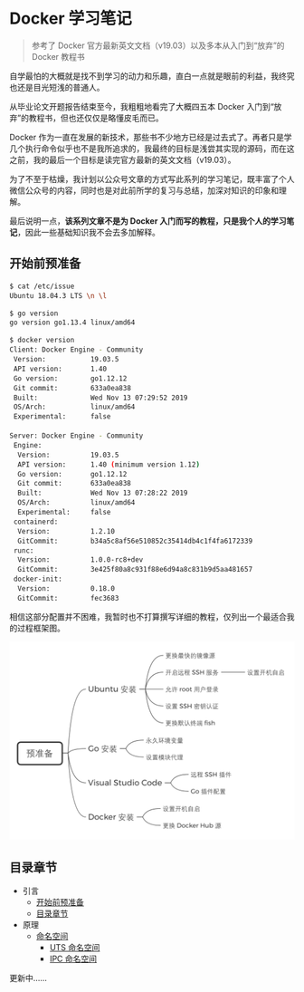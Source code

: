 # Docker 学习笔记

> 参考了 Docker 官方最新英文文档（v19.03）以及多本从入门到“放弃”的 Docker 教程书

自学最怕的大概就是找不到学习的动力和乐趣，直白一点就是眼前的利益，我终究也还是目光短浅的普通人。

从毕业论文开题报告结束至今，我粗粗地看完了大概四五本 Docker 入门到“放弃”的教程书，但也还仅仅是略懂皮毛而已。

Docker 作为一直在发展的新技术，那些书不少地方已经是过去式了。再者只是学几个执行命令似乎也不是我所追求的，我最终的目标是浅尝其实现的源码，而在这之前，我的最后一个目标是读完官方最新的英文文档（v19.03）。

为了不至于枯燥，我计划以公众号文章的方式写此系列的学习笔记，既丰富了个人微信公众号的内容，同时也是对此前所学的复习与总结，加深对知识的印象和理解。

最后说明一点，**该系列文章不是为 Docker 入门而写的教程，只是我个人的学习笔记**，因此一些基础知识我不会去多加解释。

## 开始前预准备

```bash
$ cat /etc/issue
Ubuntu 18.04.3 LTS \n \l
```

```bash
$ go version
go version go1.13.4 linux/amd64
```

```bash
$ docker version
Client: Docker Engine - Community
 Version:           19.03.5
 API version:       1.40
 Go version:        go1.12.12
 Git commit:        633a0ea838
 Built:             Wed Nov 13 07:29:52 2019
 OS/Arch:           linux/amd64
 Experimental:      false

Server: Docker Engine - Community
 Engine:
  Version:          19.03.5
  API version:      1.40 (minimum version 1.12)
  Go version:       go1.12.12
  Git commit:       633a0ea838
  Built:            Wed Nov 13 07:28:22 2019
  OS/Arch:          linux/amd64
  Experimental:     false
 containerd:
  Version:          1.2.10
  GitCommit:        b34a5c8af56e510852c35414db4c1f4fa6172339
 runc:
  Version:          1.0.0-rc8+dev
  GitCommit:        3e425f80a8c931f88e6d94a8c831b9d5aa481657
 docker-init:
  Version:          0.18.0
  GitCommit:        fec3683
```

相信这部分配置并不困难，我暂时也不打算撰写详细的教程，仅列出一个最适合我的过程框架图。

![预准备](插图/预准备.png)

## 目录章节

* 引言
    * [开始前预准备](#开始前预准备)
    * [目录章节](#目录章节)
* 原理
    * [命名空间](原理/命名空间/命名空间概述.md)
        * [UTS 命名空间](原理/命名空间/UTS%20命名空间.md)
        * [IPC 命名空间](原理/命名空间/IPC%20命名空间.md)

更新中……